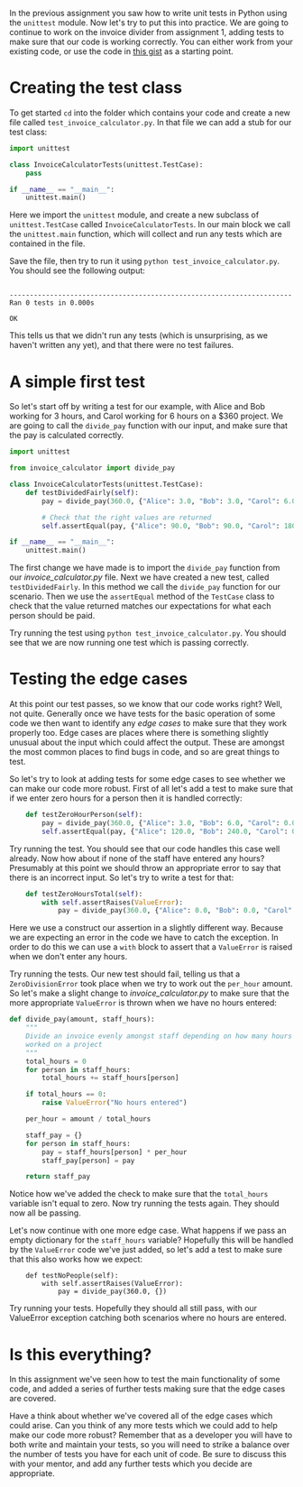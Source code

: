 <!-- 
author: Joe Turner
type: code along
time: 60 minutes
name: Writing tests for a simple application
 -->

In the previous assignment you saw how to write unit tests in Python using the `unittest` module.  Now let's try to put this into practice.  We are going to continue to work on the invoice divider from assignment 1, adding tests to make sure that our code is working correctly.  You can either work from your existing code, or use the code in [this gist](https://gist.github.com/oampo/547573ecd8d48a56ffd4) as a starting point.

# Creating the test class

To get started `cd` into the folder which contains your code and create a new file called `test_invoice_calculator.py`.  In that file we can add a stub for our test class:

```python
import unittest

class InvoiceCalculatorTests(unittest.TestCase):
    pass

if __name__ == "__main__":
    unittest.main()
```

Here we import the `unittest` module, and create a new subclass of `unittest.TestCase` called `InvoiceCalculatorTests`.  In our main block we call the `unittest.main` function, which will collect and run any tests which are contained in the file.

Save the file, then try to run it using `python test_invoice_calculator.py`.  You should see the following output:

```

----------------------------------------------------------------------
Ran 0 tests in 0.000s

OK
```

This tells us that we didn't run any tests (which is unsurprising, as we haven't written any yet), and that there were no test failures.

# A simple first test

So let's start off by writing a test for our example, with Alice and Bob working for 3 hours, and Carol working for 6 hours on a $360 project.  We are going to call the `divide_pay` function with our input, and make sure that the pay is calculated correctly.

```python
import unittest

from invoice_calculator import divide_pay

class InvoiceCalculatorTests(unittest.TestCase):
    def testDividedFairly(self):
        pay = divide_pay(360.0, {"Alice": 3.0, "Bob": 3.0, "Carol": 6.0})

        # Check that the right values are returned
        self.assertEqual(pay, {"Alice": 90.0, "Bob": 90.0, "Carol": 180.0})

if __name__ == "__main__":
    unittest.main()
```

The first change we have made is to import the `divide_pay` function from our *invoice_calculator.py* file.  Next we have created a new test, called `testDividedFairly`.  In this method we call the `divide_pay` function for our scenario.  Then we use the `assertEqual` method of the `TestCase` class to check that the value returned matches our expectations for what each person should be paid.

Try running the test using `python test_invoice_calculator.py`.  You should see that we are now running one test which is passing correctly.

# Testing the edge cases

At this point our test passes, so we know that our code works right?  Well, not quite.  Generally once we have tests for the basic operation of some code we then want to identify any *edge cases* to make sure that they work properly too.  Edge cases are places where there is something slightly unusual about the input which could affect the output.  These are amongst the most common places to find bugs in code, and so are great things to test.

So let's try to look at adding tests for some edge cases to see whether we can make our code more robust.  First of all let's add a test to make sure that if we enter zero hours for a person then it is handled correctly:

```python
    def testZeroHourPerson(self):
        pay = divide_pay(360.0, {"Alice": 3.0, "Bob": 6.0, "Carol": 0.0})
        self.assertEqual(pay, {"Alice": 120.0, "Bob": 240.0, "Carol": 0.0})
```

Try running the test.  You should see that our code handles this case well already.  Now how about if none of the staff have entered any hours?  Presumably at this point we should throw an appropriate error to say that there is an incorrect input.  So let's try to write a test for that:

```python
    def testZeroHoursTotal(self):
        with self.assertRaises(ValueError):
            pay = divide_pay(360.0, {"Alice": 0.0, "Bob": 0.0, "Carol": 0.0})
```

Here we use a construct our assertion in a slightly different way.  Because we are expecting an error in the code we have to catch the exception.  In order to do this we can use a `with` block to assert that a `ValueError` is raised when we don't enter any hours.

Try running the tests.  Our new test should fail, telling us that a `ZeroDivisionError` took place when we try to work out the `per_hour` amount.  So let's make a slight change to *invoice_calculator.py* to make sure that the more appropriate `ValueError` is thrown when we have no hours entered:

```python
def divide_pay(amount, staff_hours):
    """
    Divide an invoice evenly amongst staff depending on how many hours they
    worked on a project
    """
    total_hours = 0
    for person in staff_hours:
        total_hours += staff_hours[person]

    if total_hours == 0:
        raise ValueError("No hours entered")

    per_hour = amount / total_hours

    staff_pay = {}
    for person in staff_hours:
        pay = staff_hours[person] * per_hour
        staff_pay[person] = pay

    return staff_pay
```

Notice how we've added the check to make sure that the `total_hours` variable isn't equal to zero.  Now try running the tests again.  They should now all be passing.

Let's now continue with one more edge case.  What happens if we pass an empty dictionary for the `staff_hours` variable?  Hopefully this will be handled by the `ValueError` code we've just added, so let's add a test to make sure that this also works how we expect:

```
    def testNoPeople(self):
        with self.assertRaises(ValueError):
            pay = divide_pay(360.0, {})
```

Try running your tests.  Hopefully they should all still pass, with our ValueError exception catching both scenarios where no hours are entered.

# Is this everything?

In this assignment we've seen how to test the main functionality of some code, and added a series of further tests making sure that the edge cases are covered.

Have a think about whether we've covered all of the edge cases which could arise.  Can you think of any more tests which we could add to help make our code more robust?  Remember that as a developer you will have to both write and maintain your tests, so you will need to strike a balance over the number of tests you have for each unit of code.  Be sure to discuss this with your mentor, and add any further tests which you decide are appropriate.

